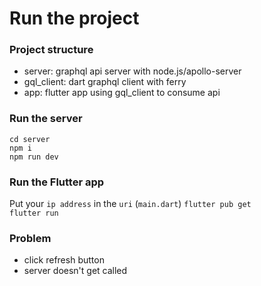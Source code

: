 # Run the project

### Project structure

- server: graphql api server with node.js/apollo-server
- gql_client: dart graphql client with ferry
- app: flutter app using gql_client to consume api

### Run the server

`cd server`  
`npm i`  
`npm run dev`

### Run the Flutter app

Put your `ip address` in the `uri` (`main.dart`)
`flutter pub get`  
`flutter run`

### Problem

- click refresh button
- server doesn't get called